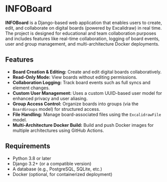 # INFOBoard

**INFOBoard** is a Django-based web application that enables users to create, edit, and collaborate on digital boards (powered by Excalidraw) in real time. The project is designed for educational and team collaboration purposes and includes features like real-time collaboration, logging of board events, user and group management, and multi-architecture Docker deployments.

## Features

- **Board Creation & Editing:** Create and edit digital boards collaboratively.
- **Read-Only Mode:** View boards without editing permissions.
- **Collaboration Logging:** Track board events such as full syncs and element changes.
- **Custom User Management:** Uses a custom UUID-based user model for enhanced privacy and user aliasing.
- **Group Access Control:** Organize boards into groups (via the `BoardGroups` model) for structured access.
- **File Handling:** Manage board-associated files using the `ExcalidrawFile` model.
- **Multi-Architecture Docker Build:** Build and push Docker images for multiple architectures using GitHub Actions.

## Requirements

- Python 3.8 or later
- Django 3.2+ (or a compatible version)
- A database (e.g., PostgreSQL, SQLite, etc.)
- Docker (optional, for containerized deployment)
